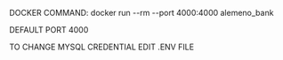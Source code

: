 DOCKER COMMAND: docker run --rm --port 4000:4000 alemeno_bank

DEFAULT PORT 4000

TO CHANGE MYSQL CREDENTIAL EDIT .ENV FILE 
